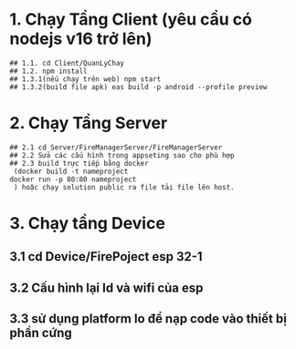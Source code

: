 # 1. Chạy Tầng Client (yêu cầu có nodejs v16 trở lên)
    ## 1.1. cd Client/QuanLyChay
    ## 1.2. npm install
    ## 1.3.1(nếu chạy trên web) npm start
    ## 1.3.2(build file apk) eas build -p android --profile preview
# 2. Chạy Tầng Server 
    ## 2.1 cd Server/FireManagerServer/FireManagerServer
    ## 2.2 Sửa các cấu hình trong appseting sao cho phù hợp
    ## 2.3 build trực tiếp bằng docker
     (docker build -t nameproject
    docker run -p 80:80 nameproject
     ) hoặc chạy solution public ra file tải file lên host.
# 3. Chạy tầng Device 
   ## 3.1 cd Device/FirePoject esp 32-1
   ## 3.2 Cấu hình lại Id và wifi của esp
   ## 3.3 sử dụng platform Io để nạp code vào thiết bị phần cứng
